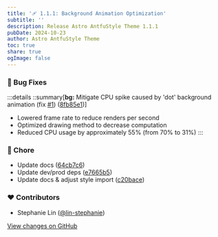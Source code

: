 ```yaml
---
title: '🩹 1.1.1: Background Animation Optimization'
subtitle: ''
description: Release Astro AntfuStyle Theme 1.1.1
pubDate: 2024-10-23
author: Astro AntfuStyle Theme
toc: true
share: true
ogImage: false
---
```


### 🐞 Bug Fixes

:::details
::summary[**bg:** Mitigate CPU spike caused by 'dot' background animation (fix [#1](https://github.com/lin-stephanie/astro-antfustyle-theme/pull/1)) ([8fb85e1](https://github.com/lin-stephanie/astro-antfustyle-theme/commit/8fb85e1))]
- Lowered frame rate to reduce renders per second
- Optimized drawing method to decrease computation
- Reduced CPU usage by approximately 55% (from 70% to 31%)
:::

### 🏡 Chore

- Update docs ([64cb7c6](https://github.com/lin-stephanie/astro-antfustyle-theme/commit/64cb7c6))
- Update dev/prod deps ([e7665b5](https://github.com/lin-stephanie/astro-antfustyle-theme/commit/e7665b5))
- Update docs & adjust style import ([c20bace](https://github.com/lin-stephanie/astro-antfustyle-theme/commit/c20bace))

### ❤️ Contributors

- Stephanie Lin ([@lin-stephanie](http://github.com/lin-stephanie))

[View changes on GitHub](https://github.com/lin-stephanie/astro-antfustyle-theme/compare/1.1.0...1.1.1)
